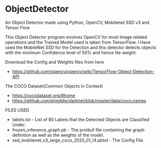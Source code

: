 # ObjectDetector
An Object Detector made using Python, OpenCV, Mobilenet SSD v3 and Tensor Flow

This Object Detector program involves OpenCV for most Image related operations and the Trained Model used is taken from TensorFlow. I Have used the MobileNet SSD for the Detection and this detector detects objects with the minimum Confidence level of 50% and hence lite weight. 

Download the Config and Weights files from here
- https://github.com/opencv/opencv/wiki/TensorFlow-Object-Detection-API

The COCO Dataset(Common Objects in Context)
- https://cocodataset.org/#home
- https://github.com/pjreddie/darknet/blob/master/data/coco.names

FILES USED
- labels.txt - List of 80 Labels that the Detected Objects are Classified Under.
- frozen_inference_graph.pb - The protbuf file containing the graph definition as well as the weights of the model.
- ssd_mobilenet_v3_large_coco_2020_01_14.pbtxt - The Config File.
